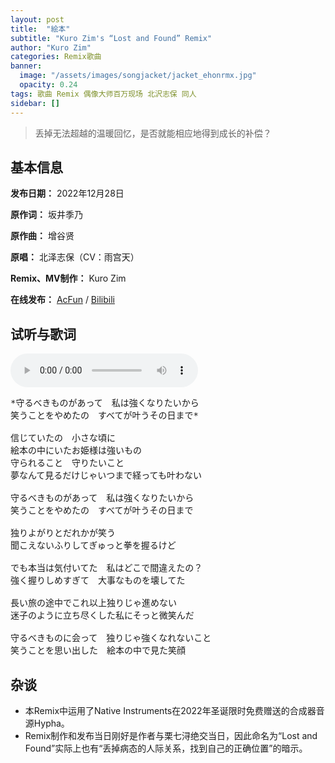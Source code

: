 ```yaml
---
layout: post
title:  "絵本"
subtitle: "Kuro Zim's “Lost and Found” Remix"
author: "Kuro Zim"
categories: Remix歌曲
banner: 
  image: "/assets/images/songjacket/jacket_ehonrmx.jpg"
  opacity: 0.24
tags: 歌曲 Remix 偶像大师百万现场 北沢志保 同人
sidebar: []
---
```


> 丢掉无法超越的温暖回忆，是否就能相应地得到成长的补偿？

## 基本信息

**发布日期：** 2022年12月28日

**原作词：** 坂井季乃

**原作曲：** 增谷贤

**原唱：** 北泽志保（CV：雨宫天） 

**Remix、MV制作：** Kuro Zim

**在线发布：** [AcFun](https://www.acfun.cn/v/ac40297608) / [Bilibili](https://www.bilibili.com/video/BV1Tg411t7Ks/)

## 试听与歌词

<audio controls><source src="/assets/audio/ehonrmx.mp3" type="audio/mp3"></audio>

<pre>
*守るべきものがあって　私は強くなりたいから
笑うことをやめたの　すべてが叶うその日まで*

信じていたの　小さな頃に
絵本の中にいたお姫様は強いもの
守られること　守りたいこと
夢なんて見るだけじゃいつまで経っても叶わない

守るべきものがあって　私は強くなりたいから
笑うことをやめたの　すべてが叶うその日まで

独りよがりとだれかが笑う
聞こえないふりしてぎゅっと拳を握るけど

でも本当は気付いてた　私はどこで間違えたの？
強く握りしめすぎて　大事なものを壊してた

長い旅の途中でこれ以上独りじゃ進めない
迷子のように立ち尽くした私にそっと微笑んだ

守るべきものに会って　独りじゃ強くなれないこと
笑うことを思い出した　絵本の中で見た笑顔 
</pre>

## 杂谈

* 本Remix中运用了Native Instruments在2022年圣诞限时免费赠送的合成器音源Hypha。
* Remix制作和发布当日刚好是作者与栗七浔绝交当日，因此命名为“Lost and Found”实际上也有“丢掉病态的人际关系，找到自己的正确位置”的暗示。